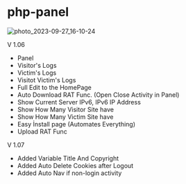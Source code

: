 # php-panel


![photo_2023-09-27_16-10-24](https://github.com/theIzdIrap/php-panel/assets/62066592/0924c10d-5798-46da-92b1-bd7dc9937ea7)

V 1.06
- Panel
- Visitor's Logs
- Victim's Logs
- Visitot Victim's Logs
- Full Edit to the HomePage
- Auto Download RAT Func. (Open Close Activity in Panel)
- Show Current Server IPv6, IPv6 IP Address
- Show How Many Visitor Site have
- Show How Many Victim Site have
- Easy İnstall page (Automates Everything)
- Upload RAT Func

V 1.07
- Added Variable Title And Copyright
- Added Auto Delete Cookies after Logout
- Added Auto Nav if non-login activity
